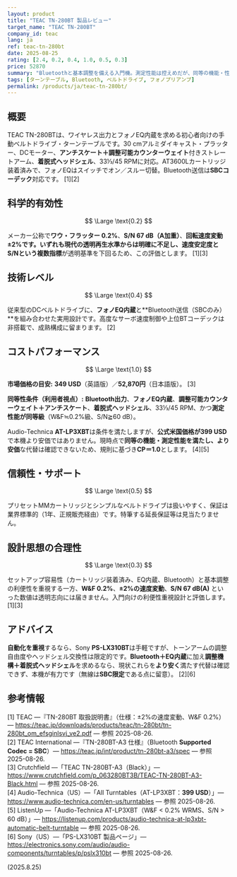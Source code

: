 ```yaml
---
layout: product
title: "TEAC TN-280BT 製品レビュー"
target_name: "TEAC TN-280BT"
company_id: teac
lang: ja
ref: teac-tn-280bt
date: 2025-08-25
rating: [2.4, 0.2, 0.4, 1.0, 0.5, 0.3]
price: 52870
summary: "Bluetoothと基本調整を備える入門機。測定性能は控えめだが、同等の機能・性能条件を満たすより安価な現行品は確認できません"
tags: [ターンテーブル, Bluetooth, ベルトドライブ, フォノプリアンプ]
permalink: /products/ja/teac-tn-280bt/
---
```


## 概要

TEAC TN-280BTは、ワイヤレス出力とフォノEQ内蔵を求める初心者向けの手動ベルトドライブ・ターンテーブルです。30 cmアルミダイキャスト・プラッター、DCモーター、**アンチスケート＋調整可能カウンターウェイト**付きストレートアーム、**着脱式ヘッドシェル**、33⅓/45 RPMに対応。AT3600Lカートリッジ装着済みで、フォノEQはスイッチでオン／スルー切替。Bluetooth送信は**SBCコーデック**対応です。 [1][2]

## 科学的有効性

$$ \Large \text{0.2} $$

メーカー公称で**ワウ・フラッター 0.2%**、**S/N 67 dB（A加重）**、**回転速度変動 ±2%**です。いずれも現代の透明再生水準からは明確に不足し、速度安定度とS/Nという**複数指標**が透明基準を下回るため、この評価とします。 [1][3]

## 技術レベル

$$ \Large \text{0.4} $$

従来型のDCベルトドライブに、**フォノEQ内蔵**と**Bluetooth送信（SBCのみ）**を組み合わせた実用設計です。高度なサーボ速度制御や上位BTコーデックは非搭載で、成熟構成に留まります。 [2]

## コストパフォーマンス

$$ \Large \text{1.0} $$

**市場価格の目安:** **349 USD**（英語版）／**52,870円**（日本語版）。 [3]

**同等性条件（利用者視点）:** **Bluetooth出力**、**フォノEQ内蔵**、**調整可能カウンターウェイト＋アンチスケート**、**着脱式ヘッドシェル**、33⅓/45 RPM、かつ**測定性能が同等級**（W&F≒0.2%級、S/N≧60 dB）。

Audio-Technica **AT-LP3XBT**は条件を満たしますが、**公式米国価格が399 USD**で本機より安価ではありません。現時点で**同等の機能・測定性能を満たし、より安価**な代替は確認できないため、規則に基づき**CP＝1.0**とします。 [4][5]

## 信頼性・サポート

$$ \Large \text{0.5} $$

プリセットMMカートリッジとシンプルなベルトドライブは扱いやすく、保証は業界標準的（1年、正規販売経由）です。特筆する延長保証等は見当たりません。

## 設計思想の合理性

$$ \Large \text{0.3} $$

セットアップ容易性（カートリッジ装着済み、EQ内蔵、Bluetooth）と基本調整の利便性を重視する一方、**W&F 0.2%**、**±2%の速度変動**、**S/N 67 dB(A)** といった数値は透明志向には届きません。入門向けの利便性重視設計と評価します。 [1][3]

## アドバイス

**自動化を重視**するなら、Sony **PS-LX310BT**は手軽ですが、トーンアームの調整自由度やヘッドシェル交換性は限定的です。**Bluetooth＋EQ内蔵**に加え**調整機構＋着脱式ヘッドシェル**を求めるなら、現状これらを**より安く**満たす代替は確認できず、本機が有力です（無線は**SBC限定**である点に留意）。 [2][6]

## 参考情報

[1] TEAC —『TN-280BT 取扱説明書』（仕様：±2%の速度変動、W&F 0.2%）— https://teac.jp/downloads/products/teac/tn-280bt/tn-280bt_om_efsginlsvj_ve2.pdf — 参照 2025-08-26.  
[2] TEAC International —『TN-280BT-A3 仕様』（Bluetooth **Supported Codec = SBC**）— https://teac.jp/int/product/tn-280bt-a3/spec — 参照 2025-08-26.  
[3] Crutchfield —「TEAC TN-280BT-A3（Black）」— https://www.crutchfield.com/p_063280BT3B/TEAC-TN-280BT-A3-Black.html — 参照 2025-08-26.  
[4] Audio-Technica（US）—「All Turntables（AT-LP3XBT：**399 USD**）」— https://www.audio-technica.com/en-us/turntables — 参照 2025-08-26.  
[5] ListenUp —「Audio-Technica AT-LP3XBT（W&F < 0.2% WRMS、S/N > 60 dB）」— https://listenup.com/products/audio-technica-at-lp3xbt-automatic-belt-turntable — 参照 2025-08-26.  
[6] Sony（US）—「PS-LX310BT 製品ページ」— https://electronics.sony.com/audio/audio-components/turntables/p/pslx310bt — 参照 2025-08-26.

(2025.8.25)

